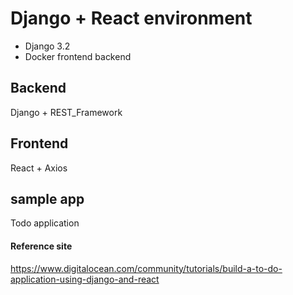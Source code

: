 # Django + React environment
- Django 3.2
- Docker frontend backend
## Backend
Django + REST_Framework

## Frontend
React + Axios 

## sample app
Todo application

####  Reference site
https://www.digitalocean.com/community/tutorials/build-a-to-do-application-using-django-and-react
